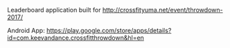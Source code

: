 Leaderboard application built for http://crossfityuma.net/event/throwdown-2017/


Android App: https://play.google.com/store/apps/details?id=com.keevandance.crossfitthrowdown&hl=en

